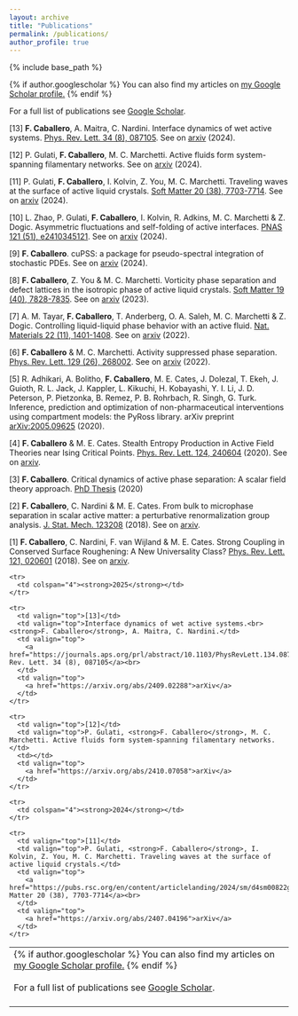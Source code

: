 ```yaml
---
layout: archive
title: "Publications"
permalink: /publications/
author_profile: true
---
```


{% include base_path %}

{% if author.googlescholar %}
  You can also find my articles on <u><a href="{{author.googlescholar}}">my Google Scholar profile</a>.</u>
{% endif %}

For a full list of publications see [Google Scholar](https://scholar.google.com/citations?user=oC3Ql9gAAAAJ&hl=es).

[13] **F. Caballero**, A. Maitra, C. Nardini. Interface dynamics of wet active systems. [Phys. Rev. Lett. 34 (8), 087105](https://journals.aps.org/prl/abstract/10.1103/PhysRevLett.134.087105). See on [arxiv](https://arxiv.org/abs/2409.02288) (2024).

[12] P. Gulati, **F. Caballero**, M. C. Marchetti. Active fluids form system-spanning filamentary networks. See on [arxiv](https://arxiv.org/abs/2410.07058) (2024).

[11] P. Gulati, **F. Caballero**, I. Kolvin, Z. You, M. C. Marchetti. Traveling waves at the surface of active liquid crystals. [Soft Matter 20 (38), 7703-7714](https://pubs.rsc.org/en/content/articlelanding/2024/sm/d4sm00822g). See on [arxiv](https://arxiv.org/abs/2407.04196) (2024).

[10] L. Zhao, P. Gulati, **F. Caballero**, I. Kolvin, R. Adkins, M. C. Marchetti & Z. Dogic. Asymmetric fluctuations and self-folding of active interfaces. [PNAS 121 (51), e2410345121](https://www.pnas.org/doi/abs/10.1073/pnas.2410345121). See on [arxiv](https://arxiv.org/abs/2407.04679) (2024).

[9] **F. Caballero**. cuPSS: a package for pseudo-spectral integration of stochastic PDEs. See on [arxiv](https://arxiv.org/abs/2405.02410) (2024).

[8] **F. Caballero**, Z. You & M. C. Marchetti. Vorticity phase separation and defect lattices in the isotropic phase of active liquid crystals. [Soft Matter 19 (40), 7828-7835](https://pubs.rsc.org/en/content/articlelanding/2023/sm/d3sm00744h/unauth). See on [arxiv](https://arxiv.org/abs/2306.04526) (2023).

[7] A. M. Tayar, **F. Caballero**, T. Anderberg, O. A. Saleh, M. C. Marchetti & Z. Dogic. Controlling liquid-liquid phase behavior with an active fluid. [Nat. Materials 22 (11), 1401-1408](https://www.nature.com/articles/s41563-023-01660-8). See on [arxiv](https://arxiv.org/abs/2208.12769) (2022).

[6] **F. Caballero** & M. C. Marchetti. Activity suppressed phase separation. [Phys. Rev. Lett. 129 (26), 268002](https://journals.aps.org/prl/abstract/10.1103/PhysRevLett.129.268002). See on [arxiv](https://arxiv.org/abs/2206.12574) (2022).

[5] R. Adhikari, A. Bolitho, **F. Caballero**, M. E. Cates, J. Dolezal, T. Ekeh, J. Guioth, R. L. Jack, J. Kappler, L. Kikuchi, H. Kobayashi, Y. I. Li, J. D. Peterson, P. Pietzonka, B. Remez, P. B. Rohrbach, R. Singh, G. Turk. Inference, prediction and optimization of non-pharmaceutical interventions using compartment models: the PyRoss library. arXiv preprint [arXiv:2005.09625](https://arxiv.org/abs/2005.09625) (2020).

[4] **F. Caballero** & M. E. Cates. Stealth Entropy Production in Active Field Theories near Ising Critical Points. [Phys. Rev. Lett. 124, 240604](https://journals.aps.org/prl/abstract/10.1103/PhysRevLett.124.240604) (2020). See on [arxiv](https://arxiv.org/abs/2002.02281).

[3] **F. Caballero**. Critical dynamics of active phase separation: A scalar field theory approach. [PhD Thesis](https://www.repository.cam.ac.uk/handle/1810/307918) (2020)

[2] **F. Caballero**, C. Nardini & M. E. Cates. From bulk to microphase separation in scalar active matter: a perturbative renormalization group analysis. [J. Stat. Mech. 123208](https://iopscience.iop.org/article/10.1088/1742-5468/aaf321/meta) (2018). See on [arxiv](https://arxiv.org/abs/1809.10433).


[1] **F. Caballero**, C. Nardini, F. van Wijland & M. E. Cates. Strong Coupling in Conserved Surface Roughening: A New Universality Class? [Phys. Rev. Lett. 121, 020601](https://journals.aps.org/prl/abstract/10.1103/PhysRevLett.121.020601) (2018). See on [arxiv](https://arxiv.org/abs/1803.09525).

<table style="width: 100%; border-collapse: collapse;">
  <tbody>
    <tr>
      <td colspan="4">
        {% if author.googlescholar %}
          You can also find my articles on <u><a href="{{author.googlescholar}}">my Google Scholar profile</a>.</u>
        {% endif %}
        <br><br>
        For a full list of publications see <a href="https://scholar.google.com/citations?user=oC3Ql9gAAAAJ&hl=es">Google Scholar</a>.
        <br><br>
      </td>
    </tr>

    <tr>
      <td colspan="4"><strong>2025</strong></td>
    </tr>

    <tr>
      <td valign="top">[13]</td>
      <td valign="top">Interface dynamics of wet active systems.<br><strong>F. Caballero</strong>, A. Maitra, C. Nardini.</td>
      <td valign="top">
        <a href="https://journals.aps.org/prl/abstract/10.1103/PhysRevLett.134.087105">Phys. Rev. Lett. 34 (8), 087105</a><br>
      </td>
      <td valign="top">
        <a href="https://arxiv.org/abs/2409.02288">arXiv</a>
      </td>
    </tr>

    <tr>
      <td valign="top">[12]</td>
      <td valign="top">P. Gulati, <strong>F. Caballero</strong>, M. C. Marchetti. Active fluids form system-spanning filamentary networks.</td>
      <td></td>
      <td valign="top">
        <a href="https://arxiv.org/abs/2410.07058">arXiv</a>
      </td>
    </tr>

    <tr>
      <td colspan="4"><strong>2024</strong></td>
    </tr>

    <tr>
      <td valign="top">[11]</td>
      <td valign="top">P. Gulati, <strong>F. Caballero</strong>, I. Kolvin, Z. You, M. C. Marchetti. Traveling waves at the surface of active liquid crystals.</td>
      <td valign="top">
        <a href="https://pubs.rsc.org/en/content/articlelanding/2024/sm/d4sm00822g">Soft Matter 20 (38), 7703-7714</a><br>
      </td>
      <td valign="top">
        <a href="https://arxiv.org/abs/2407.04196">arXiv</a>
      </td>
    </tr>

  </tbody>
</table>


<!---
{% for post in site.publications reversed %}
  {% include archive-single.html %}
{% endfor %}
-->
